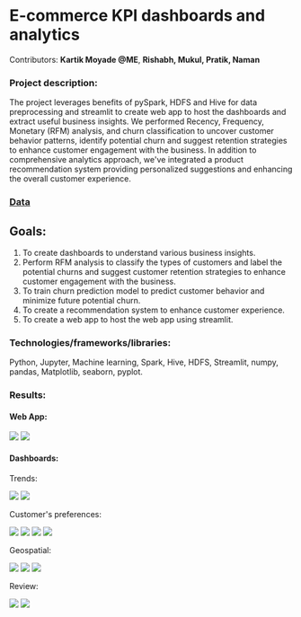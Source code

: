 # E-commerce KPI dashboards and analytics
Contributors:  **Kartik Moyade @ME**, **Rishabh, Mukul, Pratik, Naman**

### Project description: 
The project leverages benefits of pySpark, HDFS and Hive for data preprocessing and streamlit to create web app to host the dashboards and extract useful business insights. We performed Recency, Frequency, Monetary (RFM) analysis, and churn classification to uncover customer behavior patterns, identify potential churn and suggest retention strategies to enhance customer engagement with the business. In addition to comprehensive analytics approach, we've integrated a product recommendation system providing personalized suggestions and enhancing the overall customer experience. 

### [Data](https://drive.google.com/drive/folders/1pVRpTNfTgMeqpEHQ_Zz-GPc1c8M4KTza?usp=drive_link)

## Goals: 
1. To create dashboards to understand various business insights.
2. Perform RFM analysis to classify the types of customers and label the potential churns and suggest customer retention strategies to enhance customer engagement with the business.
3. To train churn prediction model to predict customer behavior and minimize future potential churn. 
4. To create a recommendation system to enhance customer experience.
5. To create a web app to host the web app using streamlit.

### Technologies/frameworks/libraries:
Python, Jupyter, Machine learning, Spark, Hive, HDFS, Streamlit, numpy, pandas, Matplotlib, seaborn, pyplot.

### Results:
#### Web App:
![](https://github.com/littlebear27/E-commerce-KPI-dashboards-and-analytics/blob/main/Results/Churn_pred_web.png)
![](https://github.com/littlebear27/E-commerce-KPI-dashboards-and-analytics/blob/main/Results/reccom.png)

#### Dashboards:
Trends:

![](https://github.com/littlebear27/E-commerce-KPI-dashboards-and-analytics/blob/main/Results/Trend1.png)
![](https://github.com/littlebear27/E-commerce-KPI-dashboards-and-analytics/blob/main/Results/Trend2.png)

Customer's preferences:

![](https://github.com/littlebear27/E-commerce-KPI-dashboards-and-analytics/blob/main/Results/Customer_prefereence1.png)
![](https://github.com/littlebear27/E-commerce-KPI-dashboards-and-analytics/blob/main/Results/Customer_prefernce2.png)
![](https://github.com/littlebear27/E-commerce-KPI-dashboards-and-analytics/blob/main/Results/Customer_prefernce3.png)
![](https://github.com/littlebear27/E-commerce-KPI-dashboards-and-analytics/blob/main/Results/Customer_prefernces4.png)

Geospatial:

![](https://github.com/littlebear27/E-commerce-KPI-dashboards-and-analytics/blob/main/Results/Geo1.png)
![](https://github.com/littlebear27/E-commerce-KPI-dashboards-and-analytics/blob/main/Results/Geo2.png)
![](https://github.com/littlebear27/E-commerce-KPI-dashboards-and-analytics/blob/main/Results/Geo3.png)

Review:

![](https://github.com/littlebear27/E-commerce-KPI-dashboards-and-analytics/blob/main/Results/review1.png)
![](https://github.com/littlebear27/E-commerce-KPI-dashboards-and-analytics/blob/main/Results/Review2.png)


